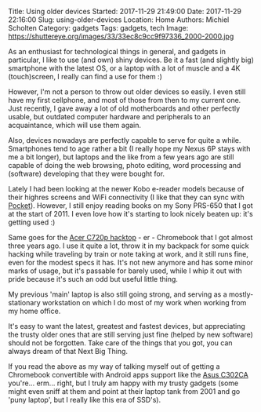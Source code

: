 Title: Using older devices
Started: 2017-11-29 21:49:00
Date: 2017-11-29 22:16:00
Slug: using-older-devices
Location: Home
Authors: Michiel Scholten
Category: gadgets
Tags: gadgets, tech
Image: https://shuttereye.org/images/33/33ec8c9cc9f97336_2000-2000.jpg

As an enthusiast for technological things in general, and gadgets in particular, I like to use (and own) shiny devices. Be it a fast (and slightly big) smartphone with the latest OS, or a laptop with a lot of muscle and a 4K (touch)screen, I really can find a use for them :)

However, I'm not a person to throw out older devices so easily. I even still have my first cellphone, and most of those from then to my current one. Just recently, I gave away a lot of old motherboards and other perfectly usable, but outdated computer hardware and peripherals to an acquaintance, which will use them again.

Also, devices nowadays are perfectly capable to serve for quite a while. Smartphones tend to age rather a bit (I really hope my Nexus 6P stays with me a bit longer), but laptops and the like from a few years ago are still capable of doing the web browsing, photo editing, word processing and (software) developing that they were bought for.

Lately I had been looking at the newer Kobo e-reader models because of their highres screens and WiFi connectivity (I like that they can sync with [Pocket](https://getpocket.com/)). However, I still enjoy reading books on my Sony PRS-650 that I got at the start of 2011. I even love how it's starting to look nicely beaten up: it's getting used :)

Same goes for the [Acer C720p hacktop]({filename}20150407-acer-c720p-chromebook-my-new-hacktop.md) - er - Chromebook that I got almost three years ago. I use it quite a lot, throw it in my backpack for some quick hacking while traveling by train or note taking at work, and it still runs fine, even for the modest specs it has. It's not new anymore and has some minor marks of usage, but it's passable for barely used, while I whip it out with pride because it's such an odd but useful little thing.

My previous 'main' laptop is also still going strong, and serving as a mostly-stationary workstation on which I do most of my work when working from my home office.

It's easy to want the latest, greatest and fastest devices, but appreciating the trusty older ones that are still serving just fine (helped by new software) should not be forgotten. Take care of the things that you got, you can always dream of that Next Big Thing.

If you read the above as my way of talking myself out of getting a Chromebook convertible with Android apps support like the [Asus C302CA](https://www.asus.com/us/Laptops/ASUS-Chromebook-Flip-C302CA/) you're... erm... right, but I truly am happy with my trusty gadgets (some might even sniff at them and point at their laptop tank from 2001 and go 'puny laptop', but I really like this era of SSD's).
